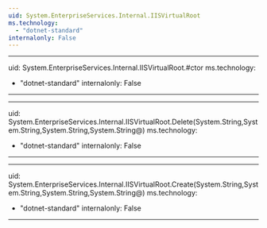 ```yaml
---
uid: System.EnterpriseServices.Internal.IISVirtualRoot
ms.technology: 
  - "dotnet-standard"
internalonly: False
---
```


---
uid: System.EnterpriseServices.Internal.IISVirtualRoot.#ctor
ms.technology: 
  - "dotnet-standard"
internalonly: False
---

---
uid: System.EnterpriseServices.Internal.IISVirtualRoot.Delete(System.String,System.String,System.String,System.String@)
ms.technology: 
  - "dotnet-standard"
internalonly: False
---

---
uid: System.EnterpriseServices.Internal.IISVirtualRoot.Create(System.String,System.String,System.String,System.String@)
ms.technology: 
  - "dotnet-standard"
internalonly: False
---
